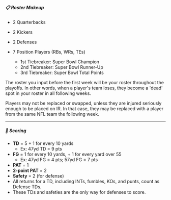 
##### 📋 Roster Makeup
- 2 Quarterbacks
- 2 Kickers
- 2 Defenses
- 7 Position Players (RBs, WRs, TEs)

    - 1st Tiebreaker: Super Bowl Champion 
    - 2nd Tiebreaker: Super Bowl Runner-Up
    - 3rd Tiebreaker: Super Bowl Total Points


The roster you input before the first week will be your roster throughout the playoffs. 
In other words, when a player's team loses, they become a 'dead' spot in your roster in all following weeks.

Players may not be replaced or swapped, unless they are injured seriously enough to be placed on IR. In that case, they may be replaced with a player from the same NFL team the following week.

---
##### 🧮 Scoring
- **TD** = 5 + 1 for every 10 yards
    - Ex: 47yd TD = 9 pts
- **FG** = 1 for every 10 yards, + 1 for every yard over 55
    - Ex: 47yd FG = 4 pts; 57yd FG = 7 pts
- **PAT** = 1
- **2-point PAT** = 2
- **Safety** = 2 (for defense)
- All returns for a TD, including INTs, fumbles, KOs, and punts, count as Defense TDs.  
- These TDs and safeties are the only way for defenses to score.

